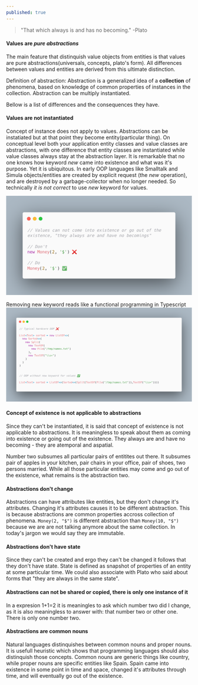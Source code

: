 ```yaml
---
published: true
---
```


> "That which always is and has no becoming." -Plato

#### Values are _pure abstractions_
The main feature that distinquish value objects from entities is that values are pure abstractions(universals, concepts, plato's form). All differences between values and entities are derived from this ultimate distinction.

Definition of abstraction: Abstraction is a generalized idea of a **collection** of phenomena, based on knowledge of common properties of instances in the collection. Abstraction can be multiply instantiated.

Bellow is a list of differences and the consequences they have.

#### Values are not instantiated
Concept of instance does not apply to values. Abstractions can be instatiated but at that point they become entity(particular thing). On conceptual level both your application entity classes and value classes are abstractions, with one difference that entity classes are instantiated while value classes always stay at the abstraction layer. It is remarkable that no one knows how keyword _new_ came into existence and what was it's purpose. Yet it is ubiquitous. In early OOP languages like Smalltalk and Simula objects/entities are created by explicit request (the _new_ operation), and are destroyed by a garbage-collector when no longer needed. So technically _it is not correct_ to use _new_ keyword for values.

![Abstractions/Values can not be instantiated](https://raw.githubusercontent.com/aleksandar-b/blog/gh-pages/_posts/carbon%20(3).png)

Removing new keyword reads like a functional programming in Typescript
![Abstractions/OOP without new](https://raw.githubusercontent.com/aleksandar-b/blog/gh-pages/_posts/carbon%20(4).png)

#### Concept of existence is not applicable to abstractions
Since they can't be instantiated, it is said that concept of existence is not applicable to abstractions. It is meaningless to speak about them as coming into existence or going out of the existence. They always are and have no becoming - they are atemporal and aspatial.

Number two subsumes all particular pairs of entitites out there. It subsumes pair of apples in your kitchen, pair chairs in your office, pair of shoes, two persons married. While all those particular entities may come and go out of the existence, what remains is the abstraction two.

#### Abstractions don't change
Abstractions can have attributes like entities, but they don't change it's attributes. Changing it's attributes causes it to be different abstraction. This is because abstractions are common properties accross collection of phenomena. `Money(2, "$")` is different abstraction than `Money(10, "$")` because we are are not talking anymore about the same collection. In today's jargon we would say they are immutable. 

#### Abstractions don't have state
Since they can't be created and ergo they can't be changed it follows that they don't have state. State is defined as snapshot of properties of an entity at some particular time. We could also associate with Plato who said about forms that "they are always in the same state".

#### Abstractions can not be shared or copied, there is only one instance of it
In a expresion 1+1=2 it is meaningles to ask which number two did I change, as it is also meaningless to answer with: that number two or other one. There is only one number two.

#### Abstractions are common nouns
Natural languages distinquishes between common nouns and proper nouns. It is usefull heuristic which shows that programming languages should also distinquish those concepts.
Common nouns are generic things like country, while proper nouns are specific entities like Spain. Spain came into existence in some point in time and space, changed it's attributes through time, and will eventually go out of the existence.
